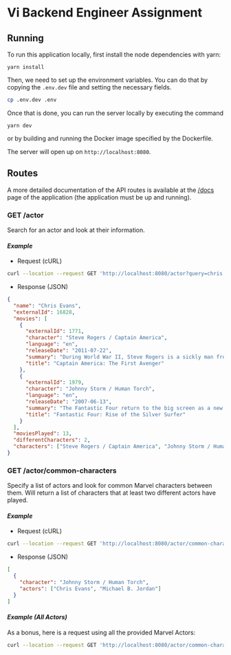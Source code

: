 # Vi Backend Engineer Assignment

## Running

To run this application locally, first install the node dependencies with yarn:

```
yarn install
```

Then, we need to set up the environment variables. You can do that by copying the `.env.dev` file and setting the necessary fields.

```bash
cp .env.dev .env
```

Once that is done, you can run the server locally by executing the command

```
yarn dev
```

or by building and running the Docker image specified by the Dockerfile.

The server will open up on `http://localhost:8080`.

## Routes

A more detailed documentation of the API routes is available at the [/docs](http://localhost:8080/docs) page of the application (the application must be up and running).

### **GET /actor**

Search for an actor and look at their information.

#### _Example_

- Request (cURL)

```bash
curl --location --request GET 'http://localhost:8080/actor?query=chris evans'
```

- Response (JSON)

```json
{
  "name": "Chris Evans",
  "externalId": 16828,
  "movies": [
    {
      "externalId": 1771,
      "character": "Steve Rogers / Captain America",
      "language": "en",
      "releaseDate": "2011-07-22",
      "summary": "During World War II, Steve Rogers is a sickly man from Brooklyn who's transformed into super-soldier Captain America to aid in the war effort. Rogers must stop the Red Skull – Adolf Hitler's ruthless head of weaponry, and the leader of an organization that intends to use a mysterious device of untold powers for world domination.",
      "title": "Captain America: The First Avenger"
    },
    {
      "externalId": 1979,
      "character": "Johnny Storm / Human Torch",
      "language": "en",
      "releaseDate": "2007-06-13",
      "summary": "The Fantastic Four return to the big screen as a new and all powerful enemy threatens the Earth. The seemingly unstoppable 'Silver Surfer', but all is not what it seems and there are old and new enemies that pose a greater threat than the intrepid superheroes realize.",
      "title": "Fantastic Four: Rise of the Silver Surfer"
    }
  ],
  "moviesPlayed": 13,
  "differentCharacters": 2,
  "characters": ["Steve Rogers / Captain America", "Johnny Storm / Human Torch"]
}
```

### **GET /actor/common-characters**

Specify a list of actors and look for common Marvel characters between them. Will return a list of characters that at least two different actors have played.

#### _Example_

- Request (cURL)

```bash
curl --location --request GET 'http://localhost:8080/actor/common-characters?actors=Chris Evans&actors=Michael B. Jordan'
```

- Response (JSON)

```json
[
  {
    "character": "Johnny Storm / Human Torch",
    "actors": ["Chris Evans", "Michael B. Jordan"]
  }
]
```

#### _Example (All Actors)_

As a bonus, here is a request using all the provided Marvel Actors:

```bash
curl --location --request GET 'http://localhost:8080/actor/common-characters?actors=Robert Downey Jr.&actors=Chris Evans&actors=Mark Ruffalo&actors=Chris Hemsworth&actors=Scarlett Johansson&actors=Jeremy Renner&actors=Don Cheadle&actors=Paul Rudd&actors=Brie Larson&actors=Michael B. Jordan&actors=Karen Gillan&actors=Danai Gurira&actors=Josh Brolin&actors=Gwyneth Paltrow&actors=Bradley Cooper&actors=Tom Holland&actors=Zoe Saldana&actors=Anthony Mackie&actors=Tom Hiddleston&actors=Chris Pratt&actors=Black Panther&actors=Samuel L. Jackson&actors=Dave Bautista'
```

